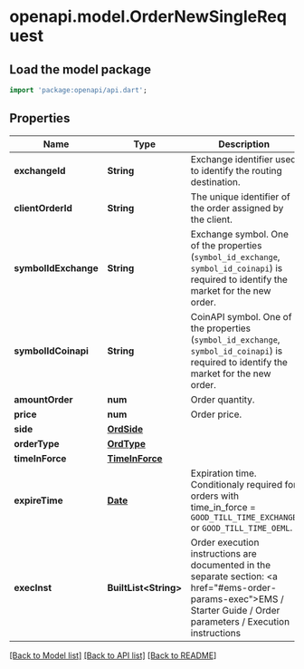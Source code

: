 # openapi.model.OrderNewSingleRequest

## Load the model package
```dart
import 'package:openapi/api.dart';
```

## Properties
Name | Type | Description | Notes
------------ | ------------- | ------------- | -------------
**exchangeId** | **String** | Exchange identifier used to identify the routing destination. | 
**clientOrderId** | **String** | The unique identifier of the order assigned by the client. | 
**symbolIdExchange** | **String** | Exchange symbol. One of the properties (`symbol_id_exchange`, `symbol_id_coinapi`) is required to identify the market for the new order. | [optional] 
**symbolIdCoinapi** | **String** | CoinAPI symbol. One of the properties (`symbol_id_exchange`, `symbol_id_coinapi`) is required to identify the market for the new order. | [optional] 
**amountOrder** | **num** | Order quantity. | 
**price** | **num** | Order price. | 
**side** | [**OrdSide**](OrdSide.md) |  | 
**orderType** | [**OrdType**](OrdType.md) |  | 
**timeInForce** | [**TimeInForce**](TimeInForce.md) |  | 
**expireTime** | [**Date**](Date.md) | Expiration time. Conditionaly required for orders with time_in_force = `GOOD_TILL_TIME_EXCHANGE` or `GOOD_TILL_TIME_OEML`. | [optional] 
**execInst** | **BuiltList&lt;String&gt;** | Order execution instructions are documented in the separate section: <a href=\"#ems-order-params-exec\">EMS / Starter Guide / Order parameters / Execution instructions</a>  | [optional] 

[[Back to Model list]](../README.md#documentation-for-models) [[Back to API list]](../README.md#documentation-for-api-endpoints) [[Back to README]](../README.md)


